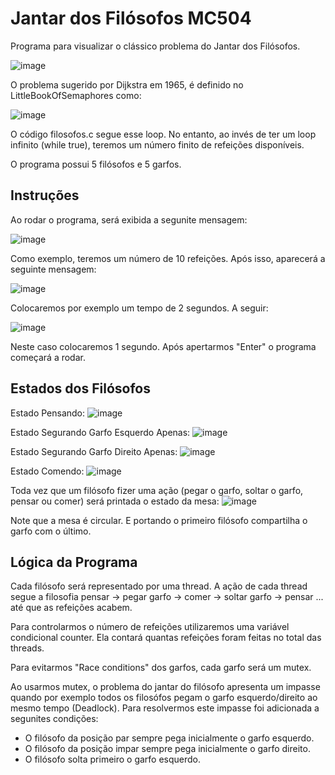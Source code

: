 # Jantar dos Filósofos MC504

Programa para visualizar o clássico problema do Jantar dos Filósofos.

![image](https://github.com/reyotak/MC504/assets/60493369/d255ff44-3af4-430d-ab61-695c3b5a8a53)

O problema sugerido por Dijkstra em 1965, é definido no LittleBookOfSemaphores como:

![image](https://github.com/reyotak/MC504/assets/60493369/a4ac6504-63d9-41fb-bd07-b6c54e8ced71)

O código filosofos.c segue esse loop. No entanto, ao invés de ter um loop infinito (while true), teremos um número finito de refeições disponíveis.

O programa possui 5 filósofos e 5 garfos.

## Instruções

Ao rodar o programa, será exibida a segunite mensagem:

![image](https://github.com/reyotak/MC504/assets/60493369/1f8fc3c6-ee73-4b51-851c-172a60fcf5b8)

Como exemplo, teremos um número de 10 refeições. Após isso, aparecerá a seguinte mensagem:

![image](https://github.com/reyotak/MC504/assets/60493369/d60b2325-f572-4ceb-8fe7-62ba3f7d66c9)

Colocaremos por exemplo um tempo de 2 segundos. A seguir:

![image](https://github.com/reyotak/MC504/assets/60493369/582dc0fe-f186-4d9e-84a2-e1bcd33ab87e)

Neste caso colocaremos 1 segundo. Após apertarmos "Enter" o programa começará a rodar.

## Estados dos Filósofos

Estado Pensando:
![image](https://github.com/reyotak/MC504/assets/60493369/21f3bac4-c595-4d27-a0fc-c03aa4255d0d)

Estado Segurando Garfo Esquerdo Apenas:
![image](https://github.com/reyotak/MC504/assets/60493369/7c6567a0-cc98-4632-9a46-2f8fa7686716)

Estado Segurando Garfo Direito Apenas:
![image](https://github.com/reyotak/MC504/assets/60493369/b1291b0a-05b2-4c7f-b117-d9ada488b838)

Estado Comendo:
![image](https://github.com/reyotak/MC504/assets/60493369/857dc07a-53e2-45df-903a-7c17aa35044e)

Toda vez que um filósofo fizer uma ação (pegar o garfo, soltar o garfo, pensar ou comer) será printada o estado da mesa:
![image](https://github.com/reyotak/MC504/assets/60493369/026297f3-3340-4e5e-a3c3-8e5f7b413f78)

Note que a mesa é circular. E portando o primeiro filósofo compartilha o garfo com o último.

## Lógica da Programa

Cada filósofo será representado por uma thread. A ação de cada thread segue a filosofia pensar -> pegar garfo -> comer -> soltar garfo -> pensar ... até que as refeições acabem.

Para controlarmos o número de refeições utilizaremos uma variável condicional counter. Ela contará quantas refeições foram feitas no total das threads.

Para evitarmos "Race conditions" dos garfos, cada garfo será um mutex.

Ao usarmos mutex, o problema do jantar do filósofo apresenta um impasse quando por exemplo todos os filosófos pegam o garfo esquerdo/direito ao mesmo tempo (Deadlock). Para resolvermos este impasse foi adicionada a segunites condições:

- O filósofo da posição par sempre pega inicialmente o garfo esquerdo. 
- O filósofo da posição impar sempre pega inicialmente o garfo direito.
- O filósofo solta primeiro o garfo esquerdo. 
